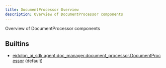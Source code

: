 ```yaml
---
title: DocumentProcessor Overview
description: Overview of DocumentProcessor components
---
```

Overview of DocumentProcessor components
## Builtins
* [eidolon_ai_sdk.agent.doc_manager.document_processor.DocumentProcessor](/docs/components/documentprocessor/eidolon_ai_sdk_agent_doc_manager_document_processor_documentprocessor/) (default)